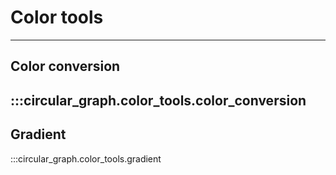 # Color tools
---
## Color conversion
:::circular_graph.color_tools.color_conversion
---
## Gradient
:::circular_graph.color_tools.gradient
